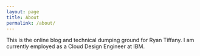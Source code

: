 ```yaml
---
layout: page
title: About
permalink: /about/
---
```


This is the online blog and technical dumping ground for Ryan Tiffany. I am currently employed as a Cloud Design Engineer at IBM. 
